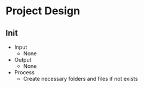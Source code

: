 # Project Design

## Init
- Input
  - None
- Output
  - None
- Process
  - Create necessary folders and files if not exists